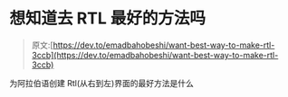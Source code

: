 # 想知道去 RTL 最好的方法吗

> 原文:[https://dev.to/emadbahobeshi/want-best-way-to-make-rtl-3ccb](https://dev.to/emadbahobeshi/want-best-way-to-make-rtl-3ccb)

为阿拉伯语创建 Rtl(从右到左)界面的最好方法是什么